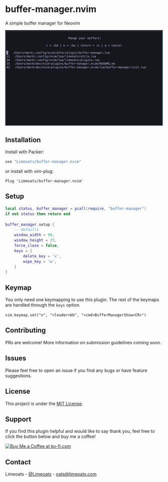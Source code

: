 # buffer-manager.nvim

A simple buffer manager for Neovim

![screenshot](images/1.png)

## Installation

Install with Packer:

```lua
use "Limeoats/buffer-manager.nvim"
```

or install with vim-plug:

```vim
Plug 'Limeoats/buffer-manager.nvim'
```

## Setup

```lua
local status, buffer_manager = pcall(require, "buffer-manager")
if not status then return end

buffer_manager.setup {
    -- defaults
    window_width = 90,
    window_height = 25,
    force_close = false,
    keys = {
        delete_key = 'x',
        wipe_key = 'w',
    }
}
```

## Keymap

You only need one keymapping to use this plugin. The rest of the keymaps are handled through the `keys` option.

`vim.keymap.set("n", "<leader>bb", "<cmd>BufferManagerShow<CR>")`

## Contributing

PRs are welcome! More information on submission guidelines coming soon.

## Issues

Please feel free to open an issue if you find any bugs or have feature suggestions.

## License

This project is under the [MIT License](https://github.com/Limeoats/buffer-manager.nvim/blob/master/LICENSE).

## Support

If you find this plugin helpful and would like to say thank you, feel free to click the button below and buy me a coffee!

<a href='https://ko-fi.com/Q5Q8FGABI' target='_blank'><img height='36' style='border:0px;height:36px;' src='https://cdn.ko-fi.com/cdn/kofi2.png?v=3' border='0' alt='Buy Me a Coffee at ko-fi.com' /></a>

## Contact

Limeoats - [@Limeoats](https://twitter.com/limeoats) - oats@limeoats.com
